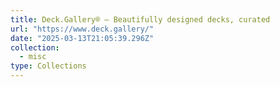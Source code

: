 ```yaml
---
title: Deck.Gallery® — Beautifully designed decks, curated
url: "https://www.deck.gallery/"
date: "2025-03-13T21:05:39.296Z"
collection:
  - misc
type: Collections
---
```


